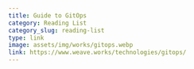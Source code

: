 ```yaml
---
title: Guide to GitOps
category: Reading List
category_slug: reading-list
type: link
image: assets/img/works/gitops.webp
link: https://www.weave.works/technologies/gitops/
---
```

